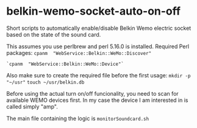 # belkin-wemo-socket-auto-on-off
Short scripts to automatically enable/disable Belkin Wemo electric socket based on the state of the sound card.


This assumes you use perlbrew and perl 5.16.0 is installed.
Required Perl packages:
	`cpanm  "WebService::Belkin::WeMo::Discover"`

	`cpanm  "WebService::Belkin::WeMo::Device"`


Also make sure to create the required file before the first usage:
`mkdir -p "~/usr"`
`touch ~/usr/belkin.db`


Before using the actual turn on/off funcionality, you need to scan for available WEMO devices first. 
In my case the device I am interested in is called simply "amp".

The main file containing the logic is `monitorSoundcard.sh`
